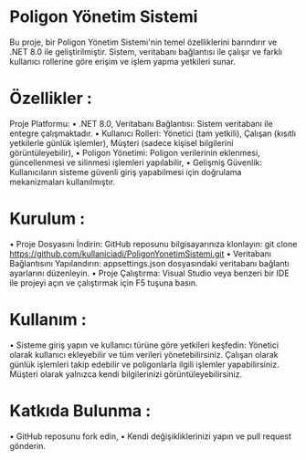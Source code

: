 # Poligon Yönetim Sistemi

Bu proje, bir Poligon Yönetim Sistemi'nin temel özelliklerini barındırır ve .NET 8.0 ile geliştirilmiştir. Sistem, veritabanı bağlantısı ile çalışır ve farklı kullanıcı rollerine göre erişim ve işlem yapma yetkileri sunar.

# Özellikler :

Proje Platformu: 
• .NET 8.0, Veritabanı Bağlantısı: Sistem veritabanı ile entegre çalışmaktadır.
• Kullanıcı Rolleri: Yönetici (tam yetkili), Çalışan (kısıtlı yetkilerle günlük işlemler), Müşteri (sadece kişisel bilgilerini görüntüleyebilir),
• Poligon Yönetimi: Poligon verilerinin eklenmesi, güncellenmesi ve silinmesi işlemleri yapılabilir, 
• Gelişmiş Güvenlik: Kullanıcıların sisteme güvenli giriş yapabilmesi için doğrulama mekanizmaları kullanılmıştır.

# Kurulum :

• Proje Dosyasını İndirin: GitHub reposunu bilgisayarınıza klonlayın: git clone https://github.com/kullaniciadi/PoligonYonetimSistemi.git
• Veritabanı Bağlantısını Yapılandırın: appsettings.json dosyasındaki veritabanı bağlantı ayarlarını düzenleyin.
• Proje Çalıştırma: Visual Studio veya benzeri bir IDE ile projeyi açın ve çalıştırmak için F5 tuşuna basın.

# Kullanım :

• Sisteme giriş yapın ve kullanıcı türüne göre yetkileri keşfedin: Yönetici olarak kullanıcı ekleyebilir ve tüm verileri yönetebilirsiniz. Çalışan olarak günlük işlemleri takip edebilir ve poligonlarla ilgili işlemler yapabilirsiniz. Müşteri olarak yalnızca kendi bilgilerinizi görüntüleyebilirsiniz.

# Katkıda Bulunma :

• GitHub reposunu fork edin,
• Kendi değişikliklerinizi yapın ve pull request gönderin.
